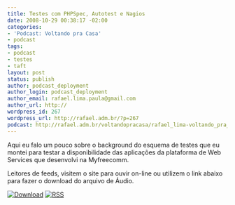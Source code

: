 ```yaml
---
title: Testes com PHPSpec, Autotest e Nagios
date: 2008-10-29 00:38:17 -02:00
categories:
- 'Podcast: Voltando pra Casa'
- podcast
tags:
- podcast
- testes
- taft
layout: post
status: publish
author: podcast_deployment
author_login: podcast_deployment
author_email: rafael.lima.paula@gmail.com
author_url: http://
wordpress_id: 267
wordpress_url: http://rafael.adm.br/?p=267
podcast: http://rafael.adm.br/voltandopracasa/rafael_lima-voltando_pra_casa-0031.mp3
---
```


Aqui eu falo um pouco sobre o background do esquema de testes que eu montei para testar a disponibilidade das aplica&ccedil;&otilde;es da plataforma de Web Services que desenvolvi na Myfreecomm.

Leitores de feeds, visitem o site para ouvir on-line ou utilizem o link abaixo para fazer o download do arquivo de &Aacute;udio.

<a class="noborder" href="http://rafael.adm.br/voltandopracasa/rafael_lima-voltando_pra_casa-0031.mp3" title="Download"><img src="http://rafael.adm.br/wp-content/themes/rafael_lima-rockinblue/images/download_green.gif" border="0" alt="Download" /></a> <a class="noborder" href="http://feeds.feedburner.com/rafael_lima_podcast" title="RSS"><img src="http://rafael.adm.br/wp-content/themes/rafael_lima-rockinblue/images/icn-feed-16x16.png" border="0" alt="RSS" /></a>

